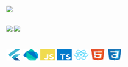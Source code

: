 <img loading="lazy" src= "https://www.codewars.com/users/Ewaric/badges/large"></img><br>

##

<a href="https://github.com/Ewaric">
  <img height=200 align="center" src="https://github-readme-stats.vercel.app/api?username=Ewaric&theme=tokyonight" />
</a>
<a href="https://github.com/Ewaric">
  <img height=200 align="center" src="https://github-readme-stats.vercel.app/api/top-langs?username=Ewaric&layout=compact&theme=tokyonight&langs_count=8&card_width=320" />
</a>

##

<div style="display: inline_block"><br>
  <img align="center" alt="Ewas-Flutter" height="30" width="40" src="https://raw.githubusercontent.com/devicons/devicon/master/icons/flutter/flutter-original.svg">
  <img align="center" alt="Ewas-Dart" height="30" width="40" src="https://raw.githubusercontent.com/devicons/devicon/master/icons/dart/dart-original.svg">
  <img align="center" alt="Ewas-JS" height="30" width="40" src="https://raw.githubusercontent.com/devicons/devicon/master/icons/javascript/javascript-plain.svg">
  <img align="center" alt="Ewas-Ts" height="30" width="40" src="https://raw.githubusercontent.com/devicons/devicon/master/icons/typescript/typescript-plain.svg">
  <img align="center" alt="Ewas-React" height="30" width="40" src="https://raw.githubusercontent.com/devicons/devicon/master/icons/react/react-original.svg">
  <img align="center" alt="Ewas-HTML" height="30" width="40" src="https://raw.githubusercontent.com/devicons/devicon/master/icons/html5/html5-original.svg">
  <img align="center" alt="Ewas-CSS" height="30" width="40" src="https://raw.githubusercontent.com/devicons/devicon/master/icons/css3/css3-original.svg">
  
</div>

